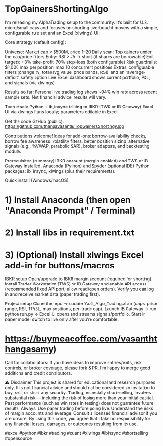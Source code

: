 # TopGainersShortingAlgo
I’m releasing my AlphaTrading setup to the community. It’s built for U.S. micro/small caps and focuses on shorting overbought movers with a simple, configurable rule set and an Excel (xlwings) UI.

Core strategy (default config):

Universe: Market cap < $500M, price $1–$20
Daily scan: Top gainers under the cap/price filters
Entry: RSI > 75 → short (if shares are borrowable)
Exit targets: +3% take-profit, 70% stop-loss (both configurable)
Risk guardrails: $1,000 max per position, max 10 concurrent positions
Extras: configurable filters (change %, total/avg value, price bands, RSI), and an “average-deficit” safety option
Live Excel dashboard shows current portfolio, P&L, and signals (via xlwings)

Results so far:
Personal live trading log shows ~94% win rate across recent sample sets.
Not financial advice; results will vary.

Tech stack:
Python + ib_insync talking to IBKR (TWS or IB Gateway)
Excel UI via xlwings
Runs locally; parameters editable in Excel

Get the code
GitHub (public): https://github.com/thangavasanth/TopGainersShortingAlgo

Contributions welcome! Ideas for add-ons: borrow-availability checks, borrow fee awareness, volatility filters, better position sizing, alternative signals (e.g., %VWAP, parabolic SAR), broker adapters, and backtesting module.

Prerequisites (summary)
IBKR account (margin enabled) and TWS or IB Gateway installed. 
Anaconda (Python) and Spyder (optional IDE)
Python packages: ib_insync, xlwings (plus their requirements).

Quick install (Windows/macOS)
# 1) Install Anaconda (then open "Anaconda Prompt" / Terminal)
# 2) Install libs in requirement.txt 
# 3) (Optional) Install xlwings Excel add-in for buttons/macros



IBKR setup
Open/upgrade to IBKR margin account (required for shorting). 
Install Trader Workstation (TWS) or IB Gateway and enable API access (recommended fixed API port; allow read/open orders). 
Verify you can log in and receive market data (paper trading first).

Project setup
Clone the repo → update Yaali_Algo_Trading.xlsm (caps, price range, RSI, TP/SL, max positions, per-trade cap).
Launch IB Gateway → run python run.py → Excel UI opens and streams signals/portfolio.
Start in paper mode; switch to live only after you’re comfortable.

# https://buymeacoffee.com/vasanththangasamy)

Call for collaborators:
If you have ideas to improve entries/exits, risk controls, or broker coverage, please fork & PR. I’m happy to merge good additions and credit contributors.

⚠️ Disclaimer
This project is shared for educational and research purposes only.
It is not financial advice and should not be considered an invitation to buy, sell, or short any security.
Trading, especially short-selling, involves substantial risk — including the risk of losing more than your initial capital. Past performance (such as win rates in testing) does not guarantee future results.
Always:
Use paper trading before going live.
Understand the risks of margin accounts and leverage.
Consult a licensed financial advisor if you are unsure.
By using this code, you agree that I take no responsibility for any financial losses, damages, or outcomes resulting from its use.

#excel #python #ibkr #trading #quant #xlwings #ibinsync #shortselling #opensource
